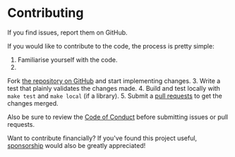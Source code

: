 # Contributing

If you find issues, report them on GitHub.

If you would like to contribute to the code, the process is pretty simple:

1. Familiarise yourself with the code.
2.
Fork [the repository on GitHub](https://docs.github.com/en/pull-requests/collaborating-with-pull-requests/working-with-forks/fork-a-repo)
and start implementing changes.
3. Write a test that plainly validates the changes made.
4. Build and test locally with `make test` and `make local` (if a library).
5. Submit
   a [pull requests](https://docs.github.com/en/pull-requests/collaborating-with-pull-requests/proposing-changes-to-your-work-with-pull-requests/creating-a-pull-request-from-a-fork)
   to get the changes merged.

Also be sure to review the [Code of Conduct](https://github.com/alexdlaird/.github/blob/main/CODE_OF_CONDUCT.md) before
submitting issues or pull requests.

Want to contribute financially? If you've found this project
useful, [sponsorship](https://github.com/sponsors/alexdlaird)
would also be greatly appreciated!
